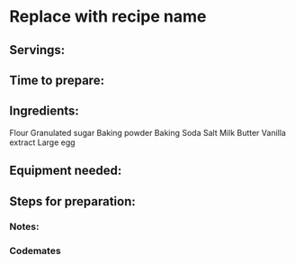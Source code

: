 # Replace with recipe name

## Servings: 

## Time to prepare: 

## Ingredients: 
Flour
Granulated sugar
Baking powder
Baking Soda
Salt
Milk
Butter
Vanilla extract
Large egg


## Equipment needed:


## Steps for preparation:



### Notes:



### Codemates #
